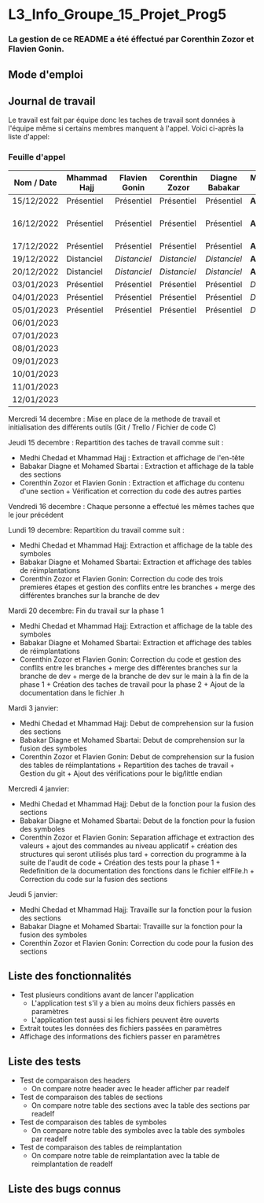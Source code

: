 # L3_Info_Groupe_15_Projet_Prog5

### La gestion de ce README a été éffectué par Corenthin Zozor et Flavien Gonin.

## Mode d'emploi


## Journal de travail

Le travail est fait par équipe donc les taches de travail sont données à l'équipe 
même si certains membres manquent à l'appel. Voici ci-après la liste d'appel:

### Feuille d'appel

| Nom / Date | Mhammad Hajj | Flavien Gonin | Corenthin Zozor | Diagne Babakar | Mohamed Sbartai | Mehdi Chedad            |
|------------|--------------|---------------|-----------------|----------------|-----------------|-------------------------|
| 15/12/2022 | Présentiel   | Présentiel    | Présentiel      | Présentiel     | **Absent**      | Présentiel              |
| 16/12/2022 | Présentiel   | Présentiel    | Présentiel      | Présentiel     | **Absent**      | **Absent** l'après-midi |
| 17/12/2022 | Présentiel   | Présentiel    | Présentiel      | Présentiel     | **Absent**      | Présentiel              |
| 19/12/2022 | Distanciel   | _Distanciel_  | _Distanciel_    | _Distanciel_   | **Absent**      | **Absent**              |
| 20/12/2022 | Distanciel   | _Distanciel_  | _Distanciel_    | _Distanciel_   | **Absent**      | **Absent**              |
| 03/01/2023 | Présentiel   | Présentiel    | Présentiel      | Présentiel     | _Distantiel_    | **Absent**              |
| 04/01/2023 | Présentiel   | Présentiel    | Présentiel      | Présentiel     | _Distantiel_    | **Absent**              |
| 05/01/2023 | Présentiel   | Présentiel    | Présentiel      | Présentiel     | _Distantiel_    | **Absent**              |
| 06/01/2023 |              |               |                 |                |                 |                         |
| 07/01/2023 |              |               |                 |                |                 |                         |
| 08/01/2023 |              |               |                 |                |                 |                         |
| 09/01/2023 |              |               |                 |                |                 |                         |
| 10/01/2023 |              |               |                 |                |                 |                         |
| 11/01/2023 |              |               |                 |                |                 |                         |
| 12/01/2023 |              |               |                 |                |                 |                         |

Mercredi 14 decembre : Mise en place de la methode de travail et 
initialisation des différents outils (Git / Trello / Fichier de code C)

Jeudi 15 decembre : Repartition des taches de travail comme suit :

- Medhi Chedad et Mhammad Hajj : Extraction et affichage de l'en-tête
- Babakar Diagne et Mohamed Sbartai : Extraction et affichage de la table des sections
- Corenthin Zozor et Flavien Gonin : Extraction et affichage du contenu d'une section +
Vérification et correction du code des autres parties

Vendredi 16 decembre : Chaque personne a effectué les mêmes taches 
que le jour précédent

Lundi 19 decembre: Repartition du travail comme suit :

- Medhi Chedad et Mhammad Hajj: Extraction et affichage de la table des symboles
- Babakar Diagne et Mohamed Sbartai: Extraction et affichage des tables de 
réimplantations
- Corenthin Zozor et Flavien Gonin: Correction du code des trois premieres étapes
et gestion des conflits entre les branches + merge des différentes branches sur la 
branche de dev

Mardi 20 decembre: Fin du travail sur la phase 1

- Medhi Chedad et Mhammad Hajj: Extraction et affichage de la table des symboles
- Babakar Diagne et Mohamed Sbartai: Extraction et affichage des tables de
réimplantations
- Corenthin Zozor et Flavien Gonin: Correction du code et gestion des conflits 
entre les branches + merge des différentes branches sur la branche de dev + merge de 
la branche de dev sur le main à la fin de la phase 1 + Création des taches de travail
pour la phase 2 + Ajout de la documentation dans le fichier .h

Mardi 3 janvier:

- Medhi Chedad et Mhammad Hajj: Debut de comprehension sur la fusion des sections
- Babakar Diagne et Mohamed Sbartai: Debut de comprehension sur la fusion des symboles
- Corenthin Zozor et Flavien Gonin: Debut de comprehension sur la fusion des tables
de réimplantations + Repartition des taches de travail + Gestion du git + Ajout des 
vérifications pour le big/little endian

Mercredi 4 janvier:

- Medhi Chedad et Mhammad Hajj: Debut de la fonction pour la fusion des sections
- Babakar Diagne et Mohamed Sbartai: Debut de la fonction pour la fusion des symboles
- Corenthin Zozor et Flavien Gonin: Separation affichage et extraction des valeurs + ajout
des commandes au niveau applicatif + création des structures qui seront utilisés plus tard + 
correction du programme à la suite de l'audit de code + Création des tests pour la phase 1 + 
Redefinition de la documentation des fonctions dans le fichier elfFile.h + Correction du code 
sur la fusion des sections

Jeudi 5 janvier:
- Medhi Chedad et Mhammad Hajj: Travaille sur la fonction pour la fusion des sections
- Babakar Diagne et Mohamed Sbartai: Travaille sur la fonction pour la fusion des symboles
- Corenthin Zozor et Flavien Gonin: Correction du code pour la fusion des sections

## Liste des fonctionnalités

- Test plusieurs conditions avant de lancer l'application
  - L'application test s'il y a bien au moins deux fichiers passés en paramètres
  - L'application test aussi si les fichiers peuvent être ouverts
- Extrait toutes les données des fichiers passées en paramètres
- Affichage des informations des fichiers passer en paramètres

## Liste des tests

- Test de comparaison des headers 
  - On compare notre header avec le header afficher par readelf
- Test de comparaison des tables de sections
  - On compare notre table des sections avec la table des sections par readelf
- Test de comparaison des tables de symboles
  - On compare notre table des symboles avec la table des symboles par readelf
- Test de comparaison des tables de reimplantation
  - On compare notre table de reimplantation avec la table de reimplantation de readelf

## Liste des bugs connus

